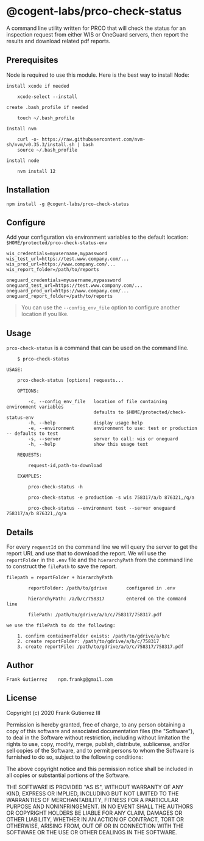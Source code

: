 # @cogent-labs/prco-check-status

A command line utility written for PRCO that will check the status for an inspection request from either WIS or OneGuard servers, then report the results and download related pdf reports.

## Prerequisites

Node is required to use this module. Here is the best way to install Node:

    install xcode if needed

        xcode-select --install

    create .bash_profile if needed

        touch ~/.bash_profile

    Install nvm

        curl -o- https://raw.githubusercontent.com/nvm-sh/nvm/v0.35.3/install.sh | bash
        source ~/.bash_profile

    install node

        nvm install 12

## Installation

    npm install -g @cogent-labs/prco-check-status

## Configure

Add your configuration via environment variables to the default location: `$HOME/protected/prco-check-status-env`

    wis_credentials=myusername,mypassword
    wis_test_url=https://test.www.company.com/...
    wis_prod_url=https://www.company.com/...
    wis_report_folder=/path/to/reports

    oneguard_credentials=myusername,mypassword
    oneguard_test_url=https://test.www.company.com/...
    oneguard_prod_url=https://www.company.com/...
    oneguard_report_folder=/path/to/reports

> You can use the `--config_env_file` option to configure another location if you like.

## Usage

`prco-check-status` is a command that can be used on the command line.

        $ prco-check-status

    USAGE:

        prco-check-status [options] requests...

        OPTIONS:

            -c, --config_env_file   location of file containing environment variables
                                    defaults to $HOME/protected/check-status-env
            -h, --help              display usage help
            -e, --environment       environment to use: test or production -- defaults to test
            -s, --server            server to call: wis or oneguard
            -h, --help              show this usage text

        REQUESTS:

            request-id,path-to-download

        EXAMPLES:

            prco-check-status -h

            prco-check-status -e production -s wis 758317/a/b 876321,/q/a

            prco-check-status --environment test --server oneguard 758317/a/b 876321,/q/a

## Details

For every `requestId` on the command line we will query the server to get the report URL and use that to download the report. We will use the `reportFolder` in the `.env` file and the `hierarchyPath` from the command line to construct the `filePath` to save the report.

    filepath = reportFolder + hierarchyPath

            reportFolder: /path/to/gdrive       configured in .env

            hierarchyPath: /a/b/c/758317        entered on the command line

            filePath: /path/to/gdrive/a/b/c/758317/758317.pdf

    we use the filePath to do the following:

        1. confirm containerFolder exists: /path/to/gdrive/a/b/c
        2. create reportFolder: /path/to/gdrive/a/b/c/758317
        3. create reportFile: /path/to/gdrive/a/b/c/758317/758317.pdf

## Author

    Frank Gutierrez    npm.frankg@gmail.com

## License

Copyright (c) 2020 Frank Gutierrez III

Permission is hereby granted, free of charge, to any person obtaining a copy of this software and associated documentation files (the "Software"), to deal in the Software without restriction, including without limitation the rights to use, copy, modify, merge, publish, distribute, sublicense, and/or sell copies of the Software, and to permit persons to whom the Software is furnished to do so, subject to the following conditions:

The above copyright notice and this permission notice shall be included in all copies or substantial portions of the Software.

THE SOFTWARE IS PROVIDED "AS IS", WITHOUT WARRANTY OF ANY KIND, EXPRESS OR IMPLIED, INCLUDING BUT NOT LIMITED TO THE WARRANTIES OF MERCHANTABILITY, FITNESS FOR A PARTICULAR PURPOSE AND NONINFRINGEMENT. IN NO EVENT SHALL THE AUTHORS OR COPYRIGHT HOLDERS BE LIABLE FOR ANY CLAIM, DAMAGES OR OTHER LIABILITY, WHETHER IN AN ACTION OF CONTRACT, TORT OR OTHERWISE, ARISING FROM, OUT OF OR IN CONNECTION WITH THE SOFTWARE OR THE USE OR OTHER DEALINGS IN THE SOFTWARE.
